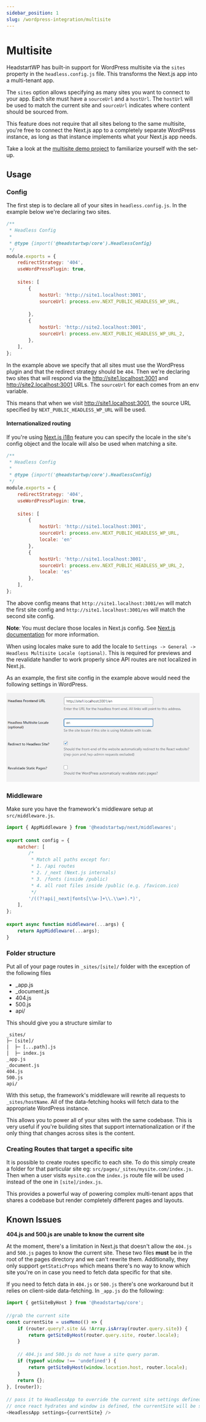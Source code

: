 ```yaml
---
sidebar_position: 1
slug: /wordpress-integration/multisite
---
```


# Multisite

HeadstartWP has built-in support for WordPress multisite via the `sites` property in the `headless.config.js` file. This transforms the Next.js app into a multi-tenant app.

The `sites` option allows specifying as many sites you want to connect to your app. Each site must have a `sourceUrl` and a `hostUrl`. The `hostUrl` will be used to match the current site and `sourceUrl` indicates where content should be sourced from.

This feature does not require that all sites belong to the same multisite, you're free to connect the Next.js app to a completely separate WordPress instance, as long as that instance implements what your Next.js app needs.

Take a look at the [multisite demo project](https://github.com/10up/headless/tree/develop/projects/wp-multisite-nextjs) to familiarize yourself with the set-up.

## Usage

### Config

The first step is to declare all of your sites in `headless.config.js`. In the example below we're declaring two sites.

```javascript
/**
 * Headless Config
 *
 * @type {import('@headstartwp/core').HeadlessConfig}
 */
module.exports = {
    redirectStrategy: '404',
    useWordPressPlugin: true,

	sites: [
		{
			hostUrl: 'http://site1.localhost:3001',
			sourceUrl: process.env.NEXT_PUBLIC_HEADLESS_WP_URL,

		},
		{
			hostUrl: 'http://site2.localhost:3001',
			sourceUrl: process.env.NEXT_PUBLIC_HEADLESS_WP_URL_2,
		},
	],
};
```

In the example above we specify that all sites must use the WordPress plugin and that the redirect strategy should be `404`. Then we're declaring two sites that will respond via the http://site1.localhost:3001 and http://site2.localhost:3001 URLs. The `sourceUrl` for each comes from an env variable.

This means that when we visit http://site1.localhost:3001, the source URL specified by `NEXT_PUBLIC_HEADLESS_WP_URL` will be used.

#### Internationalized routing

If you're using [Next.js i18n](https://nextjs.org/docs/advanced-features/i18n-routing) feature you can specify the locale in the site's config object and the locale will also be used when matching a site.

```javascript
/**
 * Headless Config
 *
 * @type {import('@headstartwp/core').HeadlessConfig}
 */
module.exports = {
    redirectStrategy: '404',
    useWordPressPlugin: true,

	sites: [
		{
			hostUrl: 'http://site1.localhost:3001',
			sourceUrl: process.env.NEXT_PUBLIC_HEADLESS_WP_URL,
			locale: 'en'
		},
		{
			hostUrl: 'http://site1.localhost:3001',
			sourceUrl: process.env.NEXT_PUBLIC_HEADLESS_WP_URL_2,
			locale: 'es'
		},
	],
};
```

The above config means that `http://site1.localhost:3001/en` will match the first site config and `http://site1.localhost:3001/es` will match the second site config.

**Note**: You must declare those locales in Next.js config. See [Next.js documentation](https://nextjs.org/learn/advanced-features/i18n-routing) for more information.

When using locales make sure to add the locale to `Settings -> General -> Headless Multisite Locale (optional)`. This is required for previews and the revalidate handler to work properly since API routes are not localized in Next.js.

As an example, the first site config in the example above would need the following settings in WordPress.

![Plugin settings Multisite Locale](../../static/img/documentation/wordpress-integration/multisite-locale.png)


### Middleware

Make sure you have the framework's middleware setup at `src/middleware.js`.

```javascript
import { AppMiddleware } from '@headstartwp/next/middlewares';

export const config = {
	matcher: [
		/*
		 * Match all paths except for:
		 * 1. /api routes
		 * 2. /_next (Next.js internals)
		 * 3. /fonts (inside /public)
		 * 4. all root files inside /public (e.g. /favicon.ico)
		 */
		'/((?!api|_next|fonts[\\w-]+\\.\\w+).*)',
	],
};

export async function middleware(...args) {
	return AppMiddleware(...args);
}
```

### Folder structure

Put all of your page routes in `_sites/[site]/` folder with the exception of the following files
 - _app.js
 - _document.js
 - 404.js
 - 500.js
 - api/


 This should give you a structure similar to

 ```
 _sites/
├─ [site]/
│  ├─ [...path].js
│  ├─ index.js
_app.js
_document.js
404.js
500.js
api/
```

With this setup, the framework's middleware will rewrite all requests to `_sites/hostName`. All of the data-fetching hooks will fetch data to the appropriate WordPress instance.

This allows you to power all of your sites with the same codebase. This is very useful if you're building sites that support internationalization or if the only thing that changes across sites is the content.

### Creating Routes that target a specific site

It is possible to create routes specific to each site. To do this simply create a folder for that particular site eg: `src/pages/_sites/mysite.com/index.js`. Then when a user visits `mysite.com` the `index.js` route file will be used instead of the one in `[site]/index.js`.

This provides a powerful way of powering complex multi-tenant apps that shares a codebase but render completely different pages and layouts.

## Known Issues

**404.js and 500.js are unable to know the current site**

At the moment, there's a limitation in Next.js that doesn't allow the `404.js` and `500.js` pages to know the current site. These two files **must** be in the root of the pages directory and we can't rewrite them. Additionally, they only support `getStaticProps` which means there's no way to know which site you're on in case you need to fetch data specific for that site.

If you need to fetch data in `404.js` or `500.js` there's one workaround but it relies on client-side data-fetching. In `_app.js` do the following:

```javascript
import { getSiteByHost } from '@headstartwp/core';

//grab the current site
const currentSite = useMemo(() => {
    if (router.query?.site && !Array.isArray(router.query.site)) {
        return getSiteByHost(router.query.site, router.locale);
    }

    // 404.js and 500.js do not have a site query param.
    if (typeof window !== 'undefined') {
        return getSiteByHost(window.location.host, router.locale);
    }
    return {};
}, [router]);

// pass it to HeadlessApp to override the current site settings defined by the framework
// once react hydrates and window is defined, the currentSite will be set for 404 and 500 poages.
<HeadlessApp settings={currentSite} />
```

